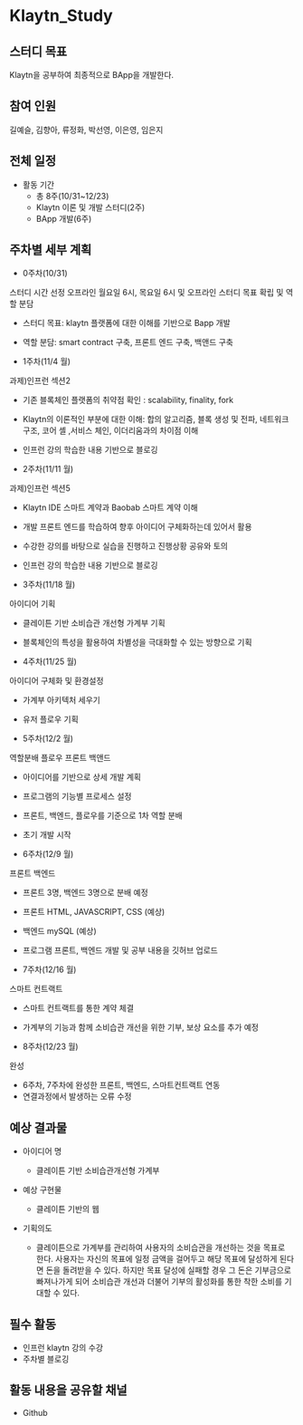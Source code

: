 # Klaytn_Study

## 스터디 목표
Klaytn을 공부하여 최종적으로 BApp을 개발한다.

## 참여 인원
길예슬, 김향아, 류정화, 박선영, 이은영, 임은지

## 전체 일정
- 활동 기간
  - 총 8주(10/31~12/23)
  - Klaytn 이론 및 개발 스터디(2주)
  - BApp 개발(6주)

## 주차별 세부 계획
- 0주차(10/31)

스터디 시간 선정 오프라인 월요일 6시, 목요일 6시 및 오프라인
스터디 목표 확립 및 역할 분담
  - 스터디 목표: klaytn 플랫폼에 대한 이해를 기반으로 Bapp 개발
  - 역할 분담: smart contract 구축, 프론트 엔드 구축, 백앤드 구축

- 1주차(11/4 월)

과제)인프런 섹션2
  - 기존 블록체인 플랫폼의 취약점 확인 : scalability, finality, fork
  - Klaytn의 이론적인 부분에 대한 이해: 합의 알고리즘, 블록 생성 및 전파, 네트워크 구조, 코어 셸 ,서비스 체인, 이더리움과의 차이점 이해
  - 인프런 강의 학습한 내용 기반으로 블로깅

- 2주차(11/11 월)

과제)인프런 섹션5
  - Klaytn IDE 스마트 계약과 Baobab 스마트 계약 이해
  - 개발 프론트 엔드를 학습하여 향후 아이디어 구체화하는데 있어서 활용
  - 수강한 강의를 바탕으로 실습을 진행하고 진행상황 공유와 토의
  - 인프런 강의 학습한 내용 기반으로 블로깅

- 3주차(11/18 월)

아이디어 기획
  - 클레이튼 기반 소비습관 개선형 가계부 기획
  - 블록체인의 특성을 활용하여 차별성을 극대화할 수 있는 방향으로 기획

- 4주차(11/25 월)

아이디어 구체화 및 환경설정
  - 가계부 아키텍처 세우기
  - 유저 플로우 기획

- 5주차(12/2 월)

역할분배 플로우 프론트 백앤드
  - 아이디어를 기반으로 상세 개발 계획
  - 프로그램의 기능별 프로세스 설정
  - 프론트, 백엔드, 플로우를 기준으로 1차 역할 분배
  - 초기 개발 시작 

- 6주차(12/9 월)

프론트 백엔드
  - 프론트 3명, 백엔드 3명으로 분배 예정
  - 프론트 HTML, JAVASCRIPT, CSS (예상)
  - 백엔드 mySQL (예상)
  - 프로그램 프론트, 백엔드 개발 및 공부 내용을 깃허브 업로드

- 7주차(12/16 월)

스마트 컨트랙트
  - 스마트 컨트랙트를 통한 계약 체결
  - 가계부의 기능과 함께 소비습관 개선을 위한 기부, 보상 요소를 추가 예정

- 8주차(12/23 월)

완성
  - 6주차, 7주차에 완성한 프론트, 백엔드, 스마트컨트랙트 연동
  - 연결과정에서 발생하는 오류 수정

## 예상 결과물
- 아이디어 명
  - 클레이튼 기반 소비습관개선형 가계부

- 예상 구현물
  - 클레이튼 기반의 웹

- 기획의도
  - 클레이튼으로 가계부를 관리하여 사용자의 소비습관을 개선하는 것을 목표로 한다. 사용자는 자신의 목표에 일정 금액을 걸어두고 해당 목표에 달성하게 된다면 돈을 돌려받을 수 있다. 하지만 목표 달성에 실패할 경우 그 돈은 기부금으로 빠져나가게 되어 소비습관 개선과 더불어 기부의 활성화를 통한 착한 소비를 기대할 수 있다.



## 필수 활동
- 인프런 klaytn 강의 수강
- 주차별 블로깅



## 활동 내용을 공유할 채널
- Github


